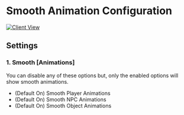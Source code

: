 # Smooth Animation Configuration

[![Client View](https://thumbs.gfycat.com/MadQuestionableDegus-size_restricted.gif)](https://gfycat.com/MadQuestionableDegus)

## Settings

### 1. Smooth [Animations]

You can disable any of these options but, only the enabled options will show smooth animations.

* (Default On) Smooth Player Animations
* (Default On) Smooth NPC Animations
* (Default On) Smooth Object Animations


